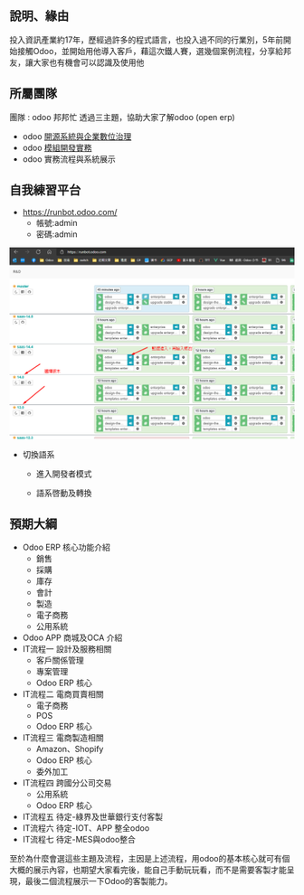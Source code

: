## 說明、緣由
投入資訊產業約17年，歷經過許多的程式語言，也投入過不同的行業別，5年前開始接觸Odoo，並開始用他導入客戶，藉這次鐵人賽，選幾個案例流程，分享給邦友，讓大家也有機會可以認識及使用他

## 所屬團隊 
團隊 : odoo 邦邦忙
透過三主題，協助大家了解odoo (open erp) 
- odoo [開源系統與企業數位治理](https://ithelp.ithome.com.tw/users/20134677/ironman/3879)
- odoo [模組開發實務](https://ithelp.ithome.com.tw/users/20140778/ironman/4275)
- odoo 實務流程與系統展示

## 自我練習平台
- https://runbot.odoo.com/
    - 帳號:admin
    - 密碼:admin

![image](https://raw.githubusercontent.com/kulius/odoo_Industry_example_IT30Days/main/Day01/1.png) 

- 切換語系
    - 進入開發者模式
    
    - 語系啓動及轉換

## 預期大綱
- Odoo ERP 核心功能介紹
    - 銷售
    - 採購
    - 庫存
    - 會計
    - 製造
    - 電子商務
    - 公用系統
- Odoo APP 商城及OCA 介紹
- IT流程一 設計及服務相關
    - 客戶關係管理
    - 專案管理
    - Odoo ERP 核心
- IT流程二 電商買賣相關
    - 電子商務
    - POS
    - Odoo ERP 核心
- IT流程三 電商製造相關
    - Amazon、Shopify
    - Odoo ERP 核心
    - 委外加工
- IT流程四 跨國分公司交易
    - 公用系統
    - Odoo ERP 核心
- IT流程五 待定-綠界及世華銀行支付客製
- IT流程六 待定-IOT、APP 整全odoo
- IT流程七 待定-MES與odoo整合
    
至於為什麼會選這些主題及流程，主因是上述流程，用odoo的基本核心就可有個大概的展示內容，也期望大家看完後，能自己手動玩玩看，而不是需要客製才能呈現，最後二個流程展示一下Odoo的客製能力。
 